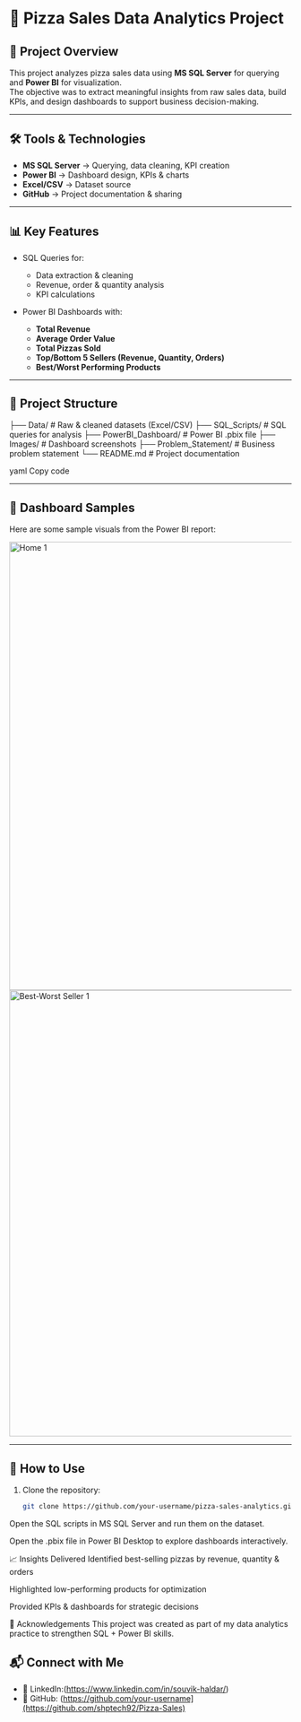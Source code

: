 # 🍕 Pizza Sales Data Analytics Project  

## 📌 Project Overview  
This project analyzes pizza sales data using **MS SQL Server** for querying and **Power BI** for visualization.  
The objective was to extract meaningful insights from raw sales data, build KPIs, and design dashboards to support business decision-making.  

---

## 🛠 Tools & Technologies  
- **MS SQL Server** → Querying, data cleaning, KPI creation  
- **Power BI** → Dashboard design, KPIs & charts  
- **Excel/CSV** → Dataset source  
- **GitHub** → Project documentation & sharing  

---

## 📊 Key Features  
- SQL Queries for:  
  - Data extraction & cleaning  
  - Revenue, order & quantity analysis  
  - KPI calculations  

- Power BI Dashboards with:  
  - **Total Revenue**  
  - **Average Order Value**  
  - **Total Pizzas Sold**  
  - **Top/Bottom 5 Sellers (Revenue, Quantity, Orders)**  
  - **Best/Worst Performing Products**  

---

## 📂 Project Structure  
├── Data/ # Raw & cleaned datasets (Excel/CSV)
├── SQL_Scripts/ # SQL queries for analysis
├── PowerBI_Dashboard/ # Power BI .pbix file
├── Images/ # Dashboard screenshots
├── Problem_Statement/ # Business problem statement
└── README.md # Project documentation

yaml
Copy code

---

## 📸 Dashboard Samples  
Here are some sample visuals from the Power BI report:  

<img width="1313" height="800" alt="Home 1" src="https://github.com/user-attachments/assets/7238e449-88e0-4614-844f-5f07def225d5" />


<img width="1314" height="796" alt="Best-Worst Seller 1" src="https://github.com/user-attachments/assets/1967046f-fde9-4123-8588-d22ccb2a9ffc" />

 

---

## 🚀 How to Use  
1. Clone the repository:  
   ```bash
   git clone https://github.com/your-username/pizza-sales-analytics.git
Open the SQL scripts in MS SQL Server and run them on the dataset.

Open the .pbix file in Power BI Desktop to explore dashboards interactively.

📈 Insights Delivered
Identified best-selling pizzas by revenue, quantity & orders

Highlighted low-performing products for optimization

Provided KPIs & dashboards for strategic decisions

🙌 Acknowledgements
This project was created as part of my data analytics practice to strengthen SQL + Power BI skills.

## 📬 Connect with Me  

- 💼 LinkedIn:(https://www.linkedin.com/in/souvik-haldar/)  
- 🐙 GitHub: (https://github.com/your-username](https://github.com/shptech92/Pizza-Sales) 
